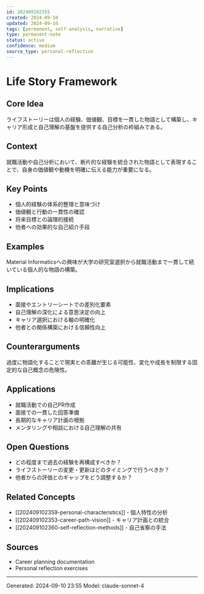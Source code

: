 ```yaml
---
id: 202409102355
created: 2024-09-10
updated: 2024-09-10
tags: [permanent, self-analysis, narrative]
type: permanent-note
status: active
confidence: medium
source_type: personal-reflection
---
```


# Life Story Framework

## Core Idea
ライフストーリーは個人の経験、価値観、目標を一貫した物語として構築し、キャリア形成と自己理解の基盤を提供する自己分析の枠組みである。

## Context
就職活動や自己分析において、断片的な経験を統合された物語として表現することで、自身の価値観や動機を明確に伝える能力が重要になる。

## Key Points
- 個人的経験の体系的整理と意味づけ
- 価値観と行動の一貫性の確認
- 将来目標との論理的接続
- 他者への効果的な自己紹介手段

## Examples
Material Informaticsへの興味が大学の研究室選択から就職活動まで一貫して続いている個人的な物語の構築。

## Implications
- 面接やエントリーシートでの差別化要素
- 自己理解の深化による意思決定の向上
- キャリア選択における軸の明確化
- 他者との関係構築における信頼性向上

## Counterarguments
過度に物語化することで現実との乖離が生じる可能性、変化や成長を制限する固定的な自己概念の危険性。

## Applications
- 就職活動での自己PR作成
- 面接での一貫した回答準備
- 長期的なキャリア計画の根拠
- メンタリングや相談における自己理解の共有

## Open Questions
- どの程度まで過去の経験を再構成すべきか？
- ライフストーリーの変更・更新はどのタイミングで行うべきか？
- 他者からの評価とのギャップをどう調整するか？

## Related Concepts
- [[202409102359-personal-characteristics]] - 個人特性の分析
- [[202409102353-career-path-vision]] - キャリア計画との統合
- [[202409102360-self-reflection-methods]] - 自己省察の手法

## Sources
- Career planning documentation
- Personal reflection exercises

---
Generated: 2024-09-10 23:55
Model: claude-sonnet-4